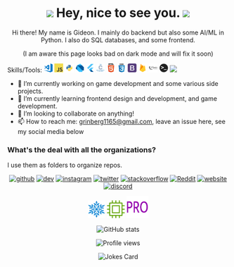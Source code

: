 <h1 align="center"><img src="https://emojis.slackmojis.com/emojis/images/1531849430/4246/blob-sunglasses.gif?1531849430" width="30"/> Hey, nice to see you. <img src="https://emojis.slackmojis.com/emojis/images/1531849430/4246/blob-sunglasses.gif?1531849430" width="30"/></h1>

<p align="center"> Hi there! My name is Gideon. I mainly do backend but also some AI/ML in Python. I also do SQL databases, and some frontend. </p>
<p align="center"> (I am aware this page looks bad on dark mode and will fix it soon) </p>


Skills/Tools: <code><img height="20" src="https://raw.githubusercontent.com/github/explore/80688e429a7d4ef2fca1e82350fe8e3517d3494d/topics/visual-studio-code/visual-studio-code.png"></code>
<code><img height="20" src="https://raw.githubusercontent.com/github/explore/80688e429a7d4ef2fca1e82350fe8e3517d3494d/topics/javascript/javascript.png"></code>
<code><img height="20" src="https://raw.githubusercontent.com/github/explore/80688e429a7d4ef2fca1e82350fe8e3517d3494d/topics/python/python.png"></code>
<code><img height="20" src="https://raw.githubusercontent.com/github/explore/80688e429a7d4ef2fca1e82350fe8e3517d3494d/topics/dart/dart.png"></code>
<code><img height="20" src="https://raw.githubusercontent.com/github/explore/80688e429a7d4ef2fca1e82350fe8e3517d3494d/topics/flutter/flutter.png"></code>
<code><img height="20" src="https://raw.githubusercontent.com/github/explore/80688e429a7d4ef2fca1e82350fe8e3517d3494d/topics/c/c.png"></code>
<code><img height = "20" src = "https://raw.githubusercontent.com/github/explore/80688e429a7d4ef2fca1e82350fe8e3517d3494d/topics/html/html.png"></code>
<code><img height = "20" src = "https://raw.githubusercontent.com/github/explore/80688e429a7d4ef2fca1e82350fe8e3517d3494d/topics/css/css.png"></code>
<code><img height = "20" src = "https://raw.githubusercontent.com/github/explore/80688e429a7d4ef2fca1e82350fe8e3517d3494d/topics/bootstrap/bootstrap.png"></code>
<code><img height="20" src="https://raw.githubusercontent.com/github/explore/80688e429a7d4ef2fca1e82350fe8e3517d3494d/topics/firebase/firebase.png"></code>
<code><img height="20" src="https://raw.githubusercontent.com/github/explore/80688e429a7d4ef2fca1e82350fe8e3517d3494d/topics/flask/flask.png"></code>
<code><img height="20" src="https://raw.githubusercontent.com/github/explore/80688e429a7d4ef2fca1e82350fe8e3517d3494d/topics/terminal/terminal.png"></code>
<code><img height="20" src="https://lh3.googleusercontent.com/proxy/CebkOuTcbMQdSaRGWWbfgO0HV3kqb6sNu2YLO-I1-FIO3c8TdZ2EXVom8WPGHbvQ4kvKHgLKUT9HViKf0tlgoguxbLzlt8JDyxK-efYOn8aBGWAbNKk"></img></code>

- 🔭 I’m currently working on game development and some various side projects.
- 🌱 I’m currently learning frontend design and development, and game development. 
- 👯 I’m looking to collaborate on anything! 
- 📫 How to reach me: grinberg1165@gmail.com, leave an issue here, see my social media below 

<h3> What's the deal with all the organizations?</h3>
I use them as folders to organize repos.

<p align="center"><a href="https://github.com/Gideon357"><img src='https://cdn.jsdelivr.net/npm/simple-icons@3.0.1/icons/github.svg' alt='github' height='40'></a>  <a href="https://dev.to/PotatoHeadz35"><img src='https://cdn.jsdelivr.net/npm/simple-icons@3.0.1/icons/dev-dot-to.svg' alt='dev' height='40'></a>  <a href="https://www.instagram.com/gideon_grinberg/"><img src='https://cdn.jsdelivr.net/npm/simple-icons@3.0.1/icons/instagram.svg' alt='instagram' height='40'></a>  <a href="https://twitter.com/gideongrinberg"><img src='https://cdn.jsdelivr.net/npm/simple-icons@3.0.1/icons/twitter.svg' alt='twitter' height='40'></a>  <a href="https://stackoverflow.com/users/PotatoHeadz35"><img src='https://cdn.jsdelivr.net/npm/simple-icons@3.0.1/icons/stackoverflow.svg' alt='stackoverflow' height='40'></a>  <a href="https://www.reddit.com/user/PotatoHeadz35"><img src='https://cdn.jsdelivr.net/npm/simple-icons@3.0.1/icons/reddit.svg' alt='Reddit' height='40'></a>  <a href="Gideon357.github.io"><img src='https://cdn.jsdelivr.net/npm/simple-icons@3.0.1/icons/icloud.svg' alt='website' height='40'></a>  <a href="https://discord.gg/6BEkKS"><img src='https://cdn.jsdelivr.net/npm/simple-icons@3.0.1/icons/discord.svg' alt='discord' height='40'></a>  </p>
<p align="center"><a href='https://archiveprogram.github.com/'><img src='https://raw.githubusercontent.com/acervenky/animated-github-badges/master/assets/acbadge.gif' width='40' height='40'></a> <a href='https://docs.github.com/en/developers'><img src='https://raw.githubusercontent.com/acervenky/animated-github-badges/master/assets/devbadge.gif' width='40' height='40'></a> <a href='https://github.com/pricing'><img src='https://raw.githubusercontent.com/acervenky/animated-github-badges/master/assets/pro.gif' width='50' height='50'></a></p>
<p align="center"><img src="https://github-readme-stats.vercel.app/api?username=Gideon357&amp;show_icons=true" alt="GitHub stats">  </p>
<p align="center"><img src="https://gpvc.arturio.dev/Gideon357" alt="Profile views"> </p>
<p align="center"><img src="https://readme-jokes.vercel.app/api" alt="Jokes Card" />
